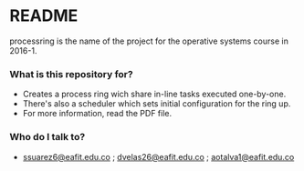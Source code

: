 # README #

processring is the name of the project for the operative systems course in 2016-1.

### What is this repository for? ###

* Creates a process ring wich share in-line tasks executed one-by-one.
* There's also a scheduler which sets initial configuration for the ring up.
* For more information, read the PDF file.

### Who do I talk to? ###

* ssuarez6@eafit.edu.co ; dvelas26@eafit.edu.co ; aotalva1@eafit.edu.co